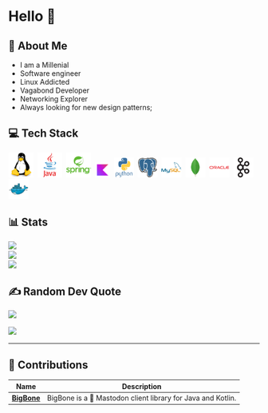 # Hello 👋

## :book: About Me
* I am a Millenial
* Software engineer
* Linux Addicted
* Vagabond Developer
* Networking Explorer
* Always looking for new design patterns;  


## 💻 Tech Stack
  <img src="https://github.com/devicons/devicon/blob/master/icons/linux/linux-original.svg" title="Linux" alt="Linux" width="50" height="50"/>&nbsp;
  <img src="https://github.com/devicons/devicon/blob/master/icons/java/java-original-wordmark.svg" title="Java" alt="Java" width="50" height="50"/>&nbsp;
  <img src="https://github.com/devicons/devicon/blob/master/icons/spring/spring-original-wordmark.svg" title="Spring" alt="Spring" width="50" height="50"/>&nbsp;
  <img src="https://github.com/devicons/devicon/blob/master/icons/kotlin/kotlin-original.svg" title="Kotlin" alt="Kotlin" width="30" height="30"/>&nbsp;
  <img src="https://github.com/devicons/devicon/blob/master/icons/python/python-original-wordmark.svg" title="Python" alt="Python" width="40" height="40"/>&nbsp;
  <img src="https://github.com/devicons/devicon/blob/master/icons/postgresql/postgresql-original.svg" title="Postgresql" alt="Postgresql" width="40" height="40"/>&nbsp;
  <img src="https://github.com/devicons/devicon/blob/master/icons/mysql/mysql-original-wordmark.svg" title="Mysql" alt="Mysql" width="40" height="40"/>&nbsp;
  <img src="https://github.com/devicons/devicon/blob/master/icons/mongodb/mongodb-original.svg" title="MongoDB" alt="MongoDB" width="40" height="40"/>&nbsp;
  <img src="https://github.com/devicons/devicon/blob/master/icons/oracle/oracle-original.svg" title="OracleDB" alt="OracleDB" width="40" height="40"/>&nbsp;
  <img src="https://github.com/devicons/devicon/blob/master/icons/apachekafka/apachekafka-original.svg" title="ApacheKafka" alt="ApacheKafka" width="40" height="40"/>&nbsp;
  <img src="https://github.com/devicons/devicon/blob/master/icons/docker/docker-original.svg" title="Docker" alt="Docker" width="40" height="40"/>


## 📊 Stats
![](https://github-readme-stats.vercel.app/api?username=G10xy&theme=merko&hide_border=true&include_all_commits=true&count_private=true)<br/>
![](https://github-readme-streak-stats.herokuapp.com/?user=G10xy&theme=merko&hide_border=true)<br/>
![](https://github-readme-stats.vercel.app/api/top-langs/?username=G10xy&theme=merko&hide_border=true&include_all_commits=true&count_private=true&layout=compact)<br/>

## ✍️ Random Dev Quote
![](https://quotes-github-readme.vercel.app/api?type=horizontal&theme=merko)

![](https://komarev.com/ghpvc/?username=G10xy&label=Visitors+Count&color=brightgreen)

<hr>

## 🤝 Contributions

| Name | Description |
| --- | --- |
| <a href="https://github.com/andregasser/bigbone"><b>BigBone</b></a> | BigBone is a :elephant: Mastodon client library for Java and Kotlin. |
